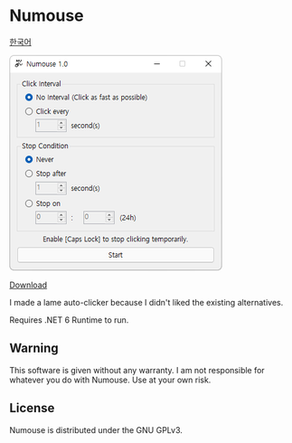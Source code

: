# Numouse

[한국어](README_ko.md)

![Screenshot](images/sc.png)

[Download](https://github.com/sinusinu/Numouse/releases)

I made a lame auto-clicker because I didn't liked the existing alternatives.

Requires .NET 6 Runtime to run.

## Warning

This software is given without any warranty. I am not responsible for whatever you do with Numouse. Use at your own risk.

## License

Numouse is distributed under the GNU GPLv3.